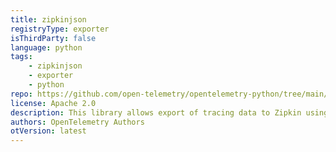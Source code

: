 ```yaml
---
title: zipkinjson
registryType: exporter
isThirdParty: false
language: python
tags:
    - zipkinjson
    - exporter
    - python
repo: https://github.com/open-telemetry/opentelemetry-python/tree/main/exporter/opentelemetry-exporter-zipkin-json
license: Apache 2.0
description: This library allows export of tracing data to Zipkin using JSON for serialization.
authors: OpenTelemetry Authors
otVersion: latest
---
```

